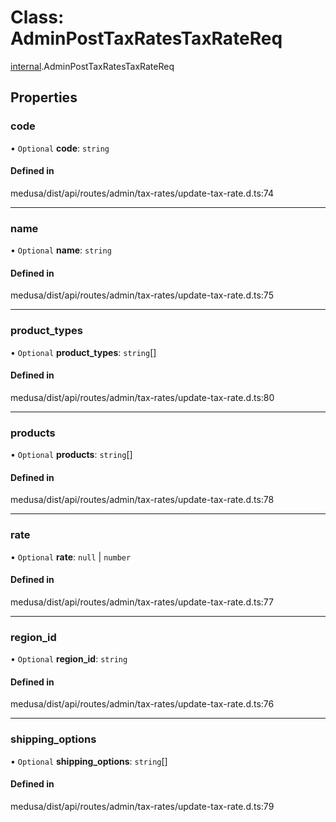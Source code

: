 # Class: AdminPostTaxRatesTaxRateReq

[internal](../modules/internal-25.md).AdminPostTaxRatesTaxRateReq

## Properties

### code

• `Optional` **code**: `string`

#### Defined in

medusa/dist/api/routes/admin/tax-rates/update-tax-rate.d.ts:74

___

### name

• `Optional` **name**: `string`

#### Defined in

medusa/dist/api/routes/admin/tax-rates/update-tax-rate.d.ts:75

___

### product\_types

• `Optional` **product\_types**: `string`[]

#### Defined in

medusa/dist/api/routes/admin/tax-rates/update-tax-rate.d.ts:80

___

### products

• `Optional` **products**: `string`[]

#### Defined in

medusa/dist/api/routes/admin/tax-rates/update-tax-rate.d.ts:78

___

### rate

• `Optional` **rate**: ``null`` \| `number`

#### Defined in

medusa/dist/api/routes/admin/tax-rates/update-tax-rate.d.ts:77

___

### region\_id

• `Optional` **region\_id**: `string`

#### Defined in

medusa/dist/api/routes/admin/tax-rates/update-tax-rate.d.ts:76

___

### shipping\_options

• `Optional` **shipping\_options**: `string`[]

#### Defined in

medusa/dist/api/routes/admin/tax-rates/update-tax-rate.d.ts:79
